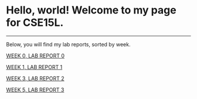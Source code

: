 # Hello, world! Welcome to my page for CSE15L. 
---
Below, you will find my lab reports, sorted by week. 

[WEEK 0, LAB REPORT 0](https://yuimoz.github.io/cse15l-lab-reports/lab-report-1-week-0.html)

[WEEK 1, LAB REPORT 1](https://yuimoz.github.io/cse15l-lab-reports/lab-report-1-week-1.html)

[WEEK 3, LAB REPORT 2](https://yuimoz.github.io/cse15l-lab-reports/lab-report-2-week-3.html)

[WEEK 5, LAB REPORT 3](/cse15l-lab-reports/lab-report-2-week-3.html)
